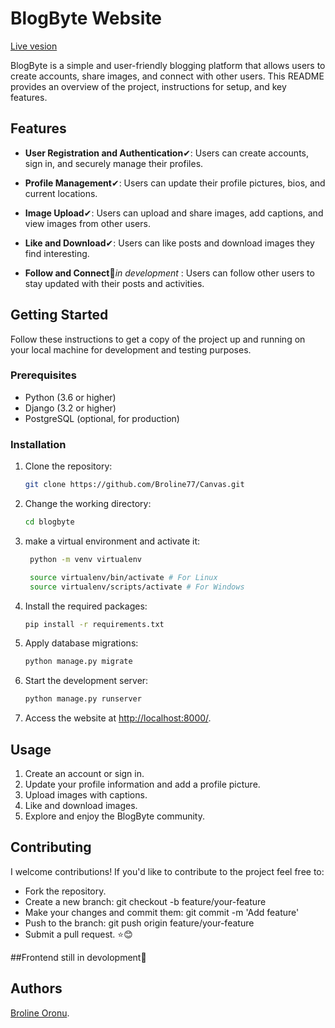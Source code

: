 # BlogByte Website 

[Live vesion](https://broline.pythonanywhere.com)


BlogByte is a simple and user-friendly blogging platform that allows users to create accounts, share images, and connect with other users. This README provides an overview of the project, instructions for setup, and key features.

## Features

- **User Registration and Authentication**✔: Users can create accounts, sign in, and securely manage their profiles.

- **Profile Management**✔: Users can update their profile pictures, bios, and current locations.

- **Image Upload**✔: Users can upload and share images, add captions, and view images from other users.

- **Like and Download**✔: Users can like posts and download images they find interesting.

- **Follow and Connect**🔧*in development* : Users can follow other users to stay updated with their posts and activities. 

## Getting Started

Follow these instructions to get a copy of the project up and running on your local machine for development and testing purposes.

### Prerequisites

- Python (3.6 or higher)
- Django (3.2 or higher)
- PostgreSQL (optional, for production)

### Installation

1. Clone the repository:

   ```bash
   git clone https://github.com/Broline77/Canvas.git
   ```

2. Change the working directory:

   ```bash
   cd blogbyte
   ```

3. make a virtual environment and activate it:
   ```bash
    python -m venv virtualenv

    source virtualenv/bin/activate # For Linux
    source virtualenv/scripts/activate # For Windows
   ```


4. Install the required packages:

   ```bash
   pip install -r requirements.txt
   ```

5. Apply database migrations:

   ```bash
   python manage.py migrate
   ```

6. Start the development server:

   ```bash
   python manage.py runserver
   ```

7. Access the website at [http://localhost:8000/](http://localhost:8000/).

## Usage

1. Create an account or sign in.
2. Update your profile information and add a profile picture.
3. Upload images with captions.
4. Like and download images.
5. Explore and enjoy the BlogByte community.

## Contributing

I welcome contributions! If you'd like to contribute to the project feel free to:
* Fork the repository.
* Create a new branch: git checkout -b feature/your-feature
* Make your changes and commit them: git commit -m 'Add feature'
* Push to the branch: git push origin feature/your-feature
* Submit a pull request. ⭐😊


##Frontend still in devolopment🔧



## Authors

[Broline Oronu](https://github.com/Broline77).

